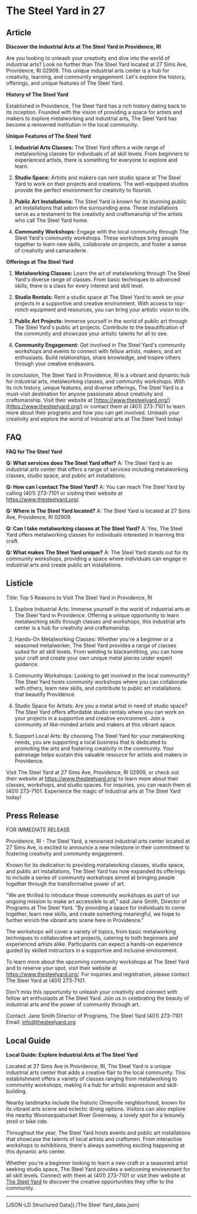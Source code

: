 # The Steel Yard in 27

## Article
**Discover the Industrial Arts at The Steel Yard in Providence, RI**

Are you looking to unleash your creativity and dive into the world of industrial arts? Look no further than The Steel Yard located at 27 Sims Ave, Providence, RI 02909. This unique industrial arts center is a hub for creativity, learning, and community engagement. Let's explore the history, offerings, and unique features of The Steel Yard.

**History of The Steel Yard**

Established in Providence, The Steel Yard has a rich history dating back to its inception. Founded with the vision of providing a space for artists and makers to explore metalworking and industrial arts, The Steel Yard has become a renowned institution in the local community.

**Unique Features of The Steel Yard**

1. **Industrial Arts Classes:** The Steel Yard offers a wide range of metalworking classes for individuals of all skill levels. From beginners to experienced artists, there is something for everyone to explore and learn.

2. **Studio Space:** Artists and makers can rent studio space at The Steel Yard to work on their projects and creations. The well-equipped studios provide the perfect environment for creativity to flourish.

3. **Public Art Installations:** The Steel Yard is known for its stunning public art installations that adorn the surrounding area. These installations serve as a testament to the creativity and craftsmanship of the artists who call The Steel Yard home.

4. **Community Workshops:** Engage with the local community through The Steel Yard's community workshops. These workshops bring people together to learn new skills, collaborate on projects, and foster a sense of creativity and camaraderie.

**Offerings at The Steel Yard**

1. **Metalworking Classes:** Learn the art of metalworking through The Steel Yard's diverse range of classes. From basic techniques to advanced skills, there is a class for every interest and skill level.

2. **Studio Rentals:** Rent a studio space at The Steel Yard to work on your projects in a supportive and creative environment. With access to top-notch equipment and resources, you can bring your artistic vision to life.

3. **Public Art Projects:** Immerse yourself in the world of public art through The Steel Yard's public art projects. Contribute to the beautification of the community and showcase your artistic talents for all to see.

4. **Community Engagement:** Get involved in The Steel Yard's community workshops and events to connect with fellow artists, makers, and art enthusiasts. Build relationships, share knowledge, and inspire others through your creative endeavors.

In conclusion, The Steel Yard in Providence, RI is a vibrant and dynamic hub for industrial arts, metalworking classes, and community workshops. With its rich history, unique features, and diverse offerings, The Steel Yard is a must-visit destination for anyone passionate about creativity and craftsmanship. Visit their website at [https://www.thesteelyard.org/](https://www.thesteelyard.org/) or contact them at (401) 273-7101 to learn more about their programs and how you can get involved. Unleash your creativity and explore the world of industrial arts at The Steel Yard today!

## FAQ
**FAQ for The Steel Yard**

**Q: What services does The Steel Yard offer?**
A: The Steel Yard is an industrial arts center that offers a range of services including metalworking classes, studio space, and public art installations.

**Q: How can I contact The Steel Yard?**
A: You can reach The Steel Yard by calling (401) 273-7101 or visiting their website at https://www.thesteelyard.org/.

**Q: Where is The Steel Yard located?**
A: The Steel Yard is located at 27 Sims Ave, Providence, RI 02909.

**Q: Can I take metalworking classes at The Steel Yard?**
A: Yes, The Steel Yard offers metalworking classes for individuals interested in learning this craft.

**Q: What makes The Steel Yard unique?**
A: The Steel Yard stands out for its community workshops, providing a space where individuals can engage in industrial arts and create public art installations.

## Listicle
Title: Top 5 Reasons to Visit The Steel Yard in Providence, RI

1. Explore Industrial Arts: Immerse yourself in the world of industrial arts at The Steel Yard in Providence. Offering a unique opportunity to learn metalworking skills through classes and workshops, this industrial arts center is a hub for creativity and craftsmanship.

2. Hands-On Metalworking Classes: Whether you're a beginner or a seasoned metalworker, The Steel Yard provides a range of classes suited for all skill levels. From welding to blacksmithing, you can hone your craft and create your own unique metal pieces under expert guidance.

3. Community Workshops: Looking to get involved in the local community? The Steel Yard hosts community workshops where you can collaborate with others, learn new skills, and contribute to public art installations that beautify Providence.

4. Studio Space for Artists: Are you a metal artist in need of studio space? The Steel Yard offers affordable studio rentals where you can work on your projects in a supportive and creative environment. Join a community of like-minded artists and makers at this vibrant space.

5. Support Local Arts: By choosing The Steel Yard for your metalworking needs, you are supporting a local business that is dedicated to promoting the arts and fostering creativity in the community. Your patronage helps sustain this valuable resource for artists and makers in Providence.

Visit The Steel Yard at 27 Sims Ave, Providence, RI 02909, or check out their website at https://www.thesteelyard.org/ to learn more about their classes, workshops, and studio spaces. For inquiries, you can reach them at (401) 273-7101. Experience the magic of industrial arts at The Steel Yard today!

## Press Release
FOR IMMEDIATE RELEASE

Providence, RI - The Steel Yard, a renowned industrial arts center located at 27 Sims Ave, is excited to announce a new milestone in their commitment to fostering creativity and community engagement. 

Known for its dedication to providing metalworking classes, studio space, and public art installations, The Steel Yard has now expanded its offerings to include a series of community workshops aimed at bringing people together through the transformative power of art.

"We are thrilled to introduce these community workshops as part of our ongoing mission to make art accessible to all," said Jane Smith, Director of Programs at The Steel Yard. "By providing a space for individuals to come together, learn new skills, and create something meaningful, we hope to further enrich the vibrant arts scene here in Providence."

The workshops will cover a variety of topics, from basic metalworking techniques to collaborative art projects, catering to both beginners and experienced artists alike. Participants can expect a hands-on experience guided by skilled instructors in a supportive and inclusive environment.

To learn more about the upcoming community workshops at The Steel Yard and to reserve your spot, visit their website at https://www.thesteelyard.org/. For inquiries and registration, please contact The Steel Yard at (401) 273-7101.

Don't miss this opportunity to unleash your creativity and connect with fellow art enthusiasts at The Steel Yard. Join us in celebrating the beauty of industrial arts and the power of community through art.

Contact:
Jane Smith
Director of Programs, The Steel Yard
(401) 273-7101
Email: info@thesteelyard.org

###

## Local Guide
**Local Guide: Explore Industrial Arts at The Steel Yard**

Located at 27 Sims Ave in Providence, RI, The Steel Yard is a unique industrial arts center that adds a creative flair to the local community. This establishment offers a variety of classes ranging from metalworking to community workshops, making it a hub for artistic expression and skill-building.

Nearby landmarks include the historic Olneyville neighborhood, known for its vibrant arts scene and eclectic dining options. Visitors can also explore the nearby Woonasquatucket River Greenway, a lovely spot for a leisurely stroll or bike ride.

Throughout the year, The Steel Yard hosts events and public art installations that showcase the talents of local artists and craftsmen. From interactive workshops to exhibitions, there's always something exciting happening at this dynamic arts center.

Whether you're a beginner looking to learn a new craft or a seasoned artist seeking studio space, The Steel Yard provides a welcoming environment for all skill levels. Connect with them at (401) 273-7101 or visit their website at [The Steel Yard](https://www.thesteelyard.org/) to discover the creative opportunities they offer to the community.


---

[JSON-LD Structured Data](./The Steel Yard_data.json)
